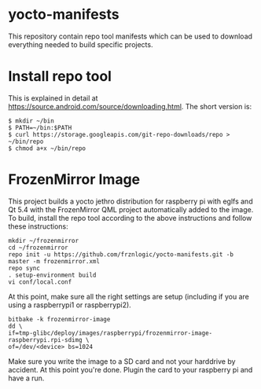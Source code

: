 yocto-manifests
===============

This repository contain repo tool manifests which can be used to download
everything needed to build specific projects. 


Install repo tool
=================

This is explained in detail at
https://source.android.com/source/downloading.html. The short version is:

```
$ mkdir ~/bin
$ PATH=~/bin:$PATH
$ curl https://storage.googleapis.com/git-repo-downloads/repo > ~/bin/repo
$ chmod a+x ~/bin/repo
```

FrozenMirror Image
==================

This project builds a yocto jethro distribution for raspberry pi with eglfs and
Qt 5.4 with the FrozenMirror QML project automatically added to the image. To
build, install the repo tool according to the above instructions and follow
these instructions:

```
mkdir ~/frozenmirror
cd ~/frozenmirror
repo init -u https://github.com/frznlogic/yocto-manifests.git -b master -m frozenmirror.xml
repo sync
. setup-environment build
vi conf/local.conf
```

At this point, make sure all the right settings are setup (including if you are
using a raspberrypi1 or raspberrypi2).

```
bitbake -k frozenmirror-image
dd \
if=tmp-glibc/deploy/images/raspberrypi/frozenmirror-image-raspberrypi.rpi-sdimg \
of=/dev/<device> bs=1024
```

Make sure you write the image to a SD card and not your harddrive by accident.
At this point you're done. Plugin the card to your raspberry pi and have a run. 


